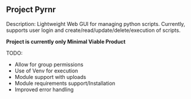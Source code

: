 **Project Pyrnr**
-

Description: Lightweight Web GUI for managing python scripts.
Currently, supports user login and create/read/update/delete/execution of scripts.

**Project is currently only Minimal Viable Product**

TODO:
- Allow for group permissions
- Use of Venv for execution
- Module support with uploads
- Module requirements support/Installation
- Improved error handling

